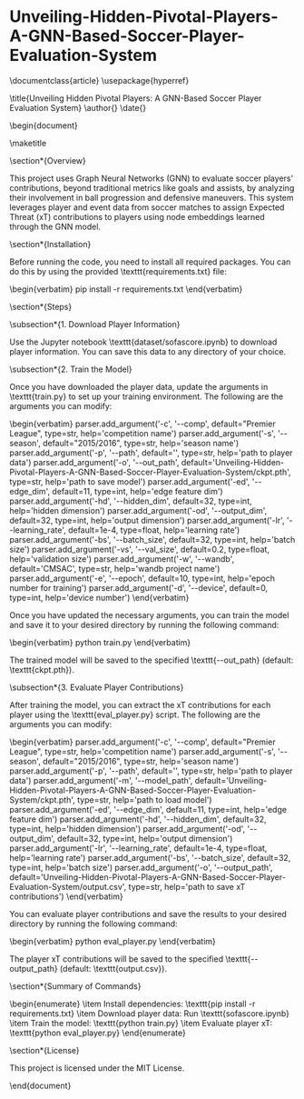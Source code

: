 # Unveiling-Hidden-Pivotal-Players-A-GNN-Based-Soccer-Player-Evaluation-System
\documentclass{article}
\usepackage{hyperref}

\title{Unveiling Hidden Pivotal Players: A GNN-Based Soccer Player Evaluation System}
\author{}
\date{}

\begin{document}

\maketitle

\section*{Overview}

This project uses Graph Neural Networks (GNN) to evaluate soccer players' contributions, beyond traditional metrics like goals and assists, by analyzing their involvement in ball progression and defensive maneuvers. This system leverages player and event data from soccer matches to assign Expected Threat (xT) contributions to players using node embeddings learned through the GNN model.

\section*{Installation}

Before running the code, you need to install all required packages. You can do this by using the provided \texttt{requirements.txt} file:

\begin{verbatim}
pip install -r requirements.txt
\end{verbatim}

\section*{Steps}

\subsection*{1. Download Player Information}

Use the Jupyter notebook \texttt{dataset/sofascore.ipynb} to download player information. You can save this data to any directory of your choice. 

\subsection*{2. Train the Model}

Once you have downloaded the player data, update the arguments in \texttt{train.py} to set up your training environment. The following are the arguments you can modify:

\begin{verbatim}
parser.add_argument('-c', '--comp', default="Premier League", type=str,
                    help='competition name')
parser.add_argument('-s', '--season', default="2015/2016", type=str,
                    help='season name')
parser.add_argument('-p', '--path', default='', type=str,
                    help='path to player data')
parser.add_argument('-o', '--out_path', default='Unveiling-Hidden-Pivotal-Players-A-GNN-Based-Soccer-Player-Evaluation-System/ckpt.pth', type=str,
                    help='path to save model')
parser.add_argument('-ed', '--edge_dim', default=11, type=int,
                    help='edge feature dim')
parser.add_argument('-hd', '--hidden_dim', default=32, type=int,
                    help='hidden dimension')
parser.add_argument('-od', '--output_dim', default=32, type=int,
                    help='output dimension')
parser.add_argument('-lr', '--learning_rate', default=1e-4, type=float,
                    help='learning rate')
parser.add_argument('-bs', '--batch_size', default=32, type=int,
                    help='batch size')
parser.add_argument('-vs', '--val_size', default=0.2, type=float,
                    help='validation size')
parser.add_argument('-w', '--wandb', default='CMSAC', type=str,
                    help='wandb project name')
parser.add_argument('-e', '--epoch', default=10, type=int,
                    help='epoch number for training')
parser.add_argument('-d', '--device', default=0, type=int,
                    help='device number')
\end{verbatim}

Once you have updated the necessary arguments, you can train the model and save it to your desired directory by running the following command:

\begin{verbatim}
python train.py
\end{verbatim}

The trained model will be saved to the specified \texttt{--out\_path} (default: \texttt{ckpt.pth}).

\subsection*{3. Evaluate Player Contributions}

After training the model, you can extract the xT contributions for each player using the \texttt{eval\_player.py} script. The following are the arguments you can modify:

\begin{verbatim}
parser.add_argument('-c', '--comp', default="Premier League", type=str,
                    help='competition name')
parser.add_argument('-s', '--season', default="2015/2016", type=str,
                    help='season name')
parser.add_argument('-p', '--path', default='', type=str,
                    help='path to player data')
parser.add_argument('-m', '--model_path', default='Unveiling-Hidden-Pivotal-Players-A-GNN-Based-Soccer-Player-Evaluation-System/ckpt.pth', type=str,
                    help='path to load model')
parser.add_argument('-ed', '--edge_dim', default=11, type=int,
                    help='edge feature dim')
parser.add_argument('-hd', '--hidden_dim', default=32, type=int,
                    help='hidden dimension')
parser.add_argument('-od', '--output_dim', default=32, type=int,
                    help='output dimension')
parser.add_argument('-lr', '--learning_rate', default=1e-4, type=float,
                    help='learning rate')
parser.add_argument('-bs', '--batch_size', default=32, type=int,
                    help='batch size')
parser.add_argument('-o', '--output_path', default='Unveiling-Hidden-Pivotal-Players-A-GNN-Based-Soccer-Player-Evaluation-System/output.csv', type=str,
                    help='path to save xT contributions')
\end{verbatim}

You can evaluate player contributions and save the results to your desired directory by running the following command:

\begin{verbatim}
python eval_player.py
\end{verbatim}

The player xT contributions will be saved to the specified \texttt{--output\_path} (default: \texttt{output.csv}).

\section*{Summary of Commands}

\begin{enumerate}
    \item Install dependencies: \texttt{pip install -r requirements.txt}
    \item Download player data: Run \texttt{sofascore.ipynb}
    \item Train the model: \texttt{python train.py}
    \item Evaluate player xT: \texttt{python eval\_player.py}
\end{enumerate}

\section*{License}

This project is licensed under the MIT License.

\end{document}
